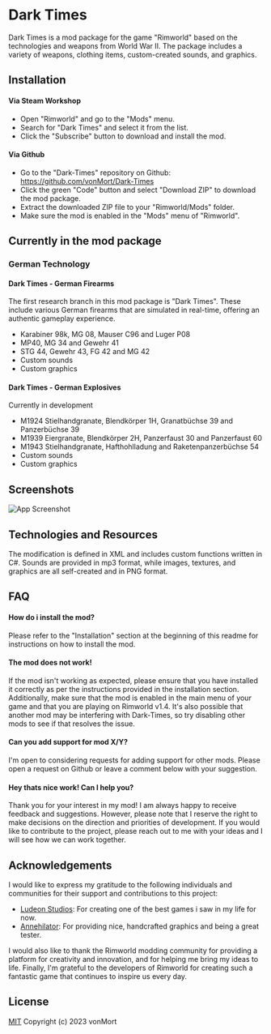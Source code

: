 
# Dark Times

Dark Times is a mod package for the game "Rimworld" based on the technologies and weapons from World War II. The package includes a variety of weapons, clothing items, custom-created sounds, and graphics.
## Installation

#### Via Steam Workshop

+ Open "Rimworld" and go to the "Mods" menu.
+ Search for "Dark Times" and select it from the list.
+ Click the "Subscribe" button to download and install the mod.

#### Via Github

+ Go to the "Dark-Times" repository on Github: https://github.com/vonMort/Dark-Times
+ Click the green "Code" button and select "Download ZIP" to download the mod package.
+ Extract the downloaded ZIP file to your "Rimworld/Mods" folder.
+ Make sure the mod is enabled in the "Mods" menu of "Rimworld".
## Currently in the mod package
### German Technology
#### Dark Times - German Firearms

The first research branch in this mod package is "Dark Times". These include various German firearms that are simulated in real-time, offering an authentic gameplay experience.

- Karabiner 98k, MG 08, Mauser C96 and Luger P08
- MP40, MG 34 and Gewehr 41
- STG 44, Gewehr 43, FG 42 and MG 42
- Custom sounds
- Custom graphics

#### Dark Times - German Explosives

Currently in development

- M1924 Stielhandgranate, Blendkörper 1H, Granatbüchse 39 and Panzerbüchse 39
- M1939 Eiergranate, Blendkörper 2H, Panzerfaust 30 and Panzerfaust 60
- M1943 Stielhandgranate, Hafthohlladung and Raketenpanzerbüchse 54
- Custom sounds
- Custom graphics
## Screenshots

![App Screenshot](https://via.placeholder.com/468x300?text=App+Screenshot+Here)


## Technologies and Resources

The modification is defined in XML and includes custom functions written in C#. Sounds are provided in mp3 format, while images, textures, and graphics are all self-created and in PNG format.
## FAQ

#### How do i install the mod?

Please refer to the "Installation" section at the beginning of this readme for instructions on how to install the mod.

#### The mod does not work!

If the mod isn't working as expected, please ensure that you have installed it correctly as per the instructions provided in the installation section. Additionally, make sure that the mod is enabled in the main menu of your game and that you are playing on Rimworld v1.4. It's also possible that another mod may be interfering with Dark-Times, so try disabling other mods to see if that resolves the issue.

#### Can you add support for mod X/Y?

I'm open to considering requests for adding support for other mods. Please open a request on Github or leave a comment below with your suggestion.

#### Hey thats nice work! Can I help you?

Thank you for your interest in my mod! I am always happy to receive feedback and suggestions. However, please note that I reserve the right to make decisions on the direction and priorities of development. If you would like to contribute to the project, please reach out to me with your ideas and I will see how we can work together.

## Acknowledgements

I would like to express my gratitude to the following individuals and communities for their support and contributions to this project:

 - [Ludeon Studios](https://ludeon.com/blog/): For creating one of the best games i saw in my life for now.
 - [Annehilator](https://steamcommunity.com/id/annehilator): For providing nice, handcrafted graphics and being a great tester.

I would also like to thank the Rimworld modding community for providing a platform for creativity and innovation, and for helping me bring my ideas to life. Finally, I'm grateful to the developers of Rimworld for creating such a fantastic game that continues to inspire us every day.


## License

[MIT](https://github.com/vonMort/Dark-Times/blob/main/LICENSE)
Copyright (c) 2023 vonMort